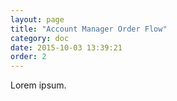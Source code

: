 ```yaml
---
layout: page
title: "Account Manager Order Flow"
category: doc
date: 2015-10-03 13:39:21
order: 2
---
```


Lorem ipsum.
